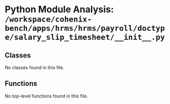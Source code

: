 # Python Module Analysis: `/workspace/cohenix-bench/apps/hrms/hrms/payroll/doctype/salary_slip_timesheet/__init__.py`

## Classes

No classes found in this file.


## Functions

No top-level functions found in this file.
